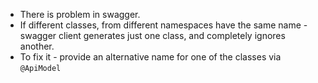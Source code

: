 * There is problem in swagger.
* If different classes, from different namespaces have the same name - swagger client generates just one class, and completely ignores another.
* To fix it - provide an alternative name for one of the classes via `@ApiModel`
